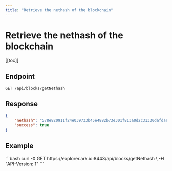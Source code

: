 ```yaml
---
title: "Retrieve the nethash of the blockchain"
---
```


# Retrieve the nethash of the blockchain

[[toc]]

## Endpoint

```
GET /api/blocks/getNethash
```

## Response

```json
{
    "nethash": "578e820911f24e039733b45e4882b73e301f813a0d2c31330dafda84534ffa23",
    "success": true
}
```

## Example

<request-example>
```bash
curl -X GET https://explorer.ark.io:8443/api/blocks/getNethash \
  -H "API-Version: 1"
```
</request-example>
